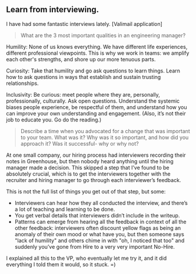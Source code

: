 ## Learn from interviewing.

I have had some fantastic interviews lately. 
[Valimail application]

>What are the 3 most important qualities in an engineering manager?

Humility: None of us knows everything. We have different life experiences, different professional viewpoints. This is why we work in teams: we amplify each other's strengths, and shore up our more tenuous parts.

Curiosity: Take that humility and go ask questions to learn things. Learn how to ask questions in ways that establish and sustain trusting relationships.

Inclusivity: Be curious: meet people where they are, personally, professionally, culturally. Ask open questions. Understand the systemic biases people experience, be respectful of them, and understand how you can improve your own understanding and engagement. (Also, it’s not their job to educate you. Go do the reading.)

>Describe a time when you advocated for a change that was important to your team. What was it? Why was it so important, and how did you approach it? Was it successful- why or why not?

At one small company, our hiring process had interviewers recording their notes in Greenhouse, but then nobody heard anything until the hiring manager made a decision. This skipped a step that I’ve found to be absolutely crucial, which is to get the interviewers together with the recruiter and hiring manager to go through each interviewer’s feedback.

This is not the full list of things you get out of that step, but some:

- Interviewers can hear how they all conducted the interview, and there’s a lot of teaching and learning to be done.
- You get verbal details that interviewers didn’t include in the writeup.
- Patterns can emerge from hearing all the feedback in context of all the other feedback: interviewers often discount yellow flags as being an anomaly of their own mood or what have you, but then someone says "lack of humility" and others chime in with "oh, I noticed that too" and suddenly you’ve gone from Hire to a very very important No-Hire.

I explained all this to the VP, who eventually let me try it, and it did everything I told them it would, so it stuck. =)